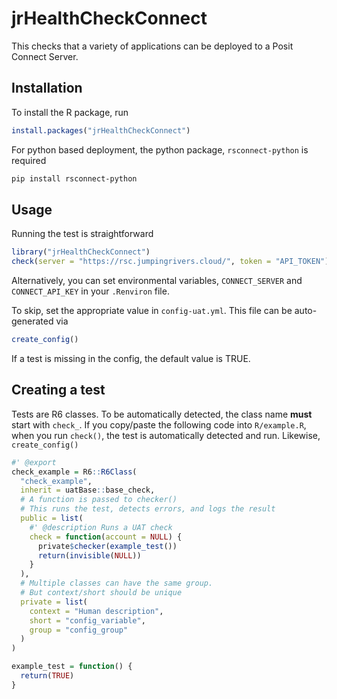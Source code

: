 # jrHealthCheckConnect

<!-- badges: start -->
<!-- badges: end -->

This checks that a variety of applications can be deployed to a Posit Connect Server.

## Installation

To install the R package, run

``` r
install.packages("jrHealthCheckConnect")
```
For python based deployment, the python package, `rsconnect-python` is required

``` bash
pip install rsconnect-python
```

## Usage

Running the test is straightforward

``` r
library("jrHealthCheckConnect")
check(server = "https://rsc.jumpingrivers.cloud/", token = "API_TOKEN")
```
Alternatively, you can set environmental variables, `CONNECT_SERVER` and `CONNECT_API_KEY` in your
`.Renviron` file.

To skip, set the appropriate value in `config-uat.yml`. This file can be auto-generated
via

``` r
create_config()
```
If a test is missing in the config, the default value is TRUE.

## Creating a test

Tests are R6 classes. To be automatically detected, the class name **must**
start with `check_`. If you copy/paste the following code into `R/example.R`,
when you run `check()`, the test is automatically detected and run.
Likewise, `create_config()`

``` r
#' @export
check_example = R6::R6Class(
  "check_example",
  inherit = uatBase::base_check,
  # A function is passed to checker()
  # This runs the test, detects errors, and logs the result
  public = list(
    #' @description Runs a UAT check
    check = function(account = NULL) {
      private$checker(example_test())
      return(invisible(NULL))
    }
  ),
  # Multiple classes can have the same group.
  # But context/short should be unique
  private = list(
    context = "Human description",
    short = "config_variable",
    group = "config_group"
  )
)

example_test = function() {
  return(TRUE)
}
```

